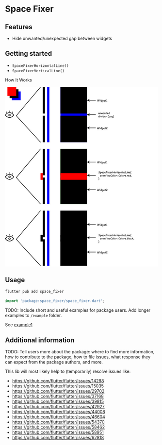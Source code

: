 <!--
This README describes the package. If you publish this package to pub.dev,
this README's contents appear on the landing page for your package.

For information about how to write a good package README, see the guide for
[writing package pages](https://dart.dev/guides/libraries/writing-package-pages).

For general information about developing packages, see the Dart guide for
[creating packages](https://dart.dev/guides/libraries/create-library-packages)
and the Flutter guide for
[developing packages and plugins](https://flutter.dev/developing-packages).
-->

# Space Fixer

## Features

- Hide unwanted/unexpected gap between widgets

## Getting started

- `SpaceFixerHorizontalLine()`
- `SpaceFixerVerticalLine()`

How It Works

![Screenshot How It Works](images/space_fixer.ss.jpg?raw=true "Screenshot How It Works")

## Usage

```bash
flutter pub add space_fixer
```

```dart
import 'package:space_fixer/space_fixer.dart';
```

TODO: Include short and useful examples for package users. Add longer examples
to `/example` folder.

See [example1](example/example1.dart)

## Additional information

TODO: Tell users more about the package: where to find more information, how to
contribute to the package, how to file issues, what response they can expect
from the package authors, and more.

This lib will most likely help to (temporarily) resolve issues like:

- https://github.com/flutter/flutter/issues/14288
- https://github.com/flutter/flutter/issues/15035
- https://github.com/flutter/flutter/issues/29702
- https://github.com/flutter/flutter/issues/37168
- https://github.com/flutter/flutter/issues/39815
- https://github.com/flutter/flutter/issues/42927
- https://github.com/flutter/flutter/issues/44008
- https://github.com/flutter/flutter/issues/46604
- https://github.com/flutter/flutter/issues/54370
- https://github.com/flutter/flutter/issues/58462
- https://github.com/flutter/flutter/issues/58951
- https://github.com/flutter/flutter/issues/62818
